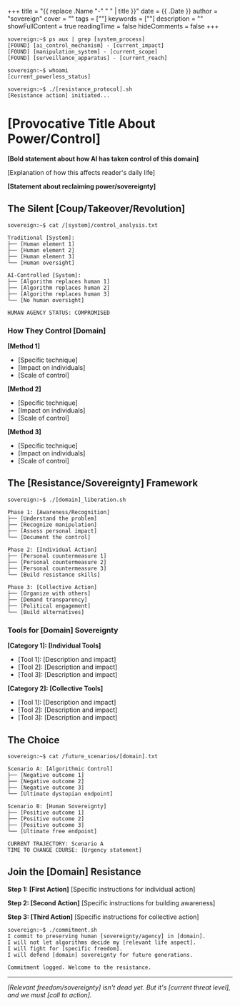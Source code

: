 +++
title = "{{ replace .Name "-" " " | title }}"
date = {{ .Date }}
author = "sovereign"
cover = ""
tags = [""]
keywords = [""]
description = ""
showFullContent = true
readingTime = false
hideComments = false
+++

```
sovereign:~$ ps aux | grep [system_process]
[FOUND] [ai_control_mechanism] - [current_impact]
[FOUND] [manipulation_system] - [current_scope]
[FOUND] [surveillance_apparatus] - [current_reach]

sovereign:~$ whoami
[current_powerless_status]

sovereign:~$ ./[resistance_protocol].sh
[Resistance action] initiated...
```

# [Provocative Title About Power/Control]

**[Bold statement about how AI has taken control of this domain]**

[Explanation of how this affects reader's daily life]

**[Statement about reclaiming power/sovereignty]**

## The Silent [Coup/Takeover/Revolution]

```
sovereign:~$ cat /[system]/control_analysis.txt

Traditional [System]:
├── [Human element 1]
├── [Human element 2] 
├── [Human element 3]
└── [Human oversight]

AI-Controlled [System]:
├── [Algorithm replaces human 1]
├── [Algorithm replaces human 2]
├── [Algorithm replaces human 3]
└── [No human oversight]

HUMAN AGENCY STATUS: COMPROMISED
```

### How They Control [Domain]

**[Method 1]**
- [Specific technique]
- [Impact on individuals]
- [Scale of control]

**[Method 2]**
- [Specific technique]
- [Impact on individuals]
- [Scale of control]

**[Method 3]**
- [Specific technique]
- [Impact on individuals]
- [Scale of control]

## The [Resistance/Sovereignty] Framework

```
sovereign:~$ ./[domain]_liberation.sh

Phase 1: [Awareness/Recognition]
├── [Understand the problem]
├── [Recognize manipulation]
├── [Assess personal impact]
└── [Document the control]

Phase 2: [Individual Action]
├── [Personal countermeasure 1]
├── [Personal countermeasure 2]
├── [Personal countermeasure 3]
└── [Build resistance skills]

Phase 3: [Collective Action]
├── [Organize with others]
├── [Demand transparency]
├── [Political engagement]
└── [Build alternatives]
```

### Tools for [Domain] Sovereignty

**[Category 1]: [Individual Tools]**
- [Tool 1]: [Description and impact]
- [Tool 2]: [Description and impact]
- [Tool 3]: [Description and impact]

**[Category 2]: [Collective Tools]**
- [Tool 1]: [Description and impact]
- [Tool 2]: [Description and impact]
- [Tool 3]: [Description and impact]

## The Choice

```
sovereign:~$ cat /future_scenarios/[domain].txt

Scenario A: [Algorithmic Control]
├── [Negative outcome 1]
├── [Negative outcome 2]
├── [Negative outcome 3]
└── [Ultimate dystopian endpoint]

Scenario B: [Human Sovereignty]
├── [Positive outcome 1]
├── [Positive outcome 2]
├── [Positive outcome 3]
└── [Ultimate free endpoint]

CURRENT TRAJECTORY: Scenario A
TIME TO CHANGE COURSE: [Urgency statement]
```

## Join the [Domain] Resistance

**Step 1: [First Action]**
[Specific instructions for individual action]

**Step 2: [Second Action]**
[Specific instructions for building awareness]

**Step 3: [Third Action]**
[Specific instructions for collective action]

```
sovereign:~$ ./commitment.sh
I commit to preserving human [sovereignty/agency] in [domain].
I will not let algorithms decide my [relevant life aspect].
I will fight for [specific freedom].
I will defend [domain] sovereignty for future generations.

Commitment logged. Welcome to the resistance.
```

---

*[Relevant freedom/sovereignty] isn't dead yet. But it's [current threat level], and we must [call to action].*